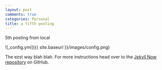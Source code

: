 ```yaml
---
layout: post
comments: true
categories: Personal
title: a fifth posting
---
```

5th posting from local


![_config.yml]({{ site.baseurl }}/images/config.png)

The ezst way blah blah. For more instructions head over to the [Jekyll Now repository](https://github.com/barryclark/jekyll-now) on GitHub.
